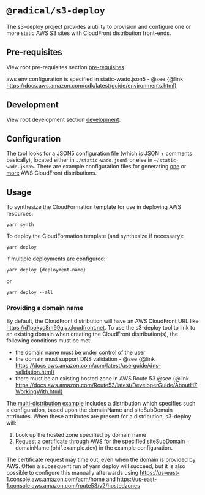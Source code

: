 # `@radical/s3-deploy`

The s3-deploy project provides a utility to provision and configure one or more static AWS S3 sites with CloudFront distribution front-ends.


## Pre-requisites
View root pre-requisites section [pre-requisites](../../README.md#pre-requisites)

aws env configuration is specified in static-wado.json5 - @see {@link https://docs.aws.amazon.com/cdk/latest/guide/environments.html}

## Development
View root development section [development](../../README.md#development).

## Configuration
The tool looks for a JSON5 configuration file (which is JSON + comments basically), located either in  `./static-wado.json5` or else in `~/static-wado.json5`.
There are example configuration files for generating [one](./static-wado.json5.sample) or [more](./static-wado.json5.multidist.sample) AWS CloudFront distributions.

## Usage
To synthesize the CloudFormation template for use in deploying AWS resources:
```
yarn synth
```

To deploy the CloudFormation template (and synthesize if necessary):
```
yarn deploy
```
if multiple deployments are configured:
```
yarn deploy {deployment-name}
```
or
```
yarn deploy --all
```

### Providing a domain name
By default, the CloudFront distribution will have an AWS CloudFront URL like https://d1pokyc8m99gjv.cloudfront.net. To use the s3-deploy tool to link to an existing domain when creating the CloudFront distribution(s), the following conditions must be met:
- the domain name must be under control of the user
- the domain must support DNS validation - @see {@link https://docs.aws.amazon.com/acm/latest/userguide/dns-validation.html}
- there must be an existing hosted zone in AWS Route 53 @see {@link https://docs.aws.amazon.com/Route53/latest/DeveloperGuide/AboutHZWorkingWith.html}

The [multi-distribution example](./static-wado.json5.multidist.sample) includes a distribution which specifies such a configuration, based upon the domainName and siteSubDomain attributes. When these attributes are present for a distribution, s3-deploy will:
1. Look up the hosted zone specified by domain name 
2. Request a certificate through AWS for the specified siteSubDomain + domainName (ohif.example.dev) in the example configuration.

The certificate request may time out, even when the domain is provided by AWS. Often a subsequent run of yarn deploy will succeed, but it is also possible to configure this manually afterwards using https://us-east-1.console.aws.amazon.com/acm/home and https://us-east-1.console.aws.amazon.com/route53/v2/hostedzones
